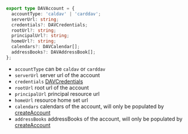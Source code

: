 ```ts
export type DAVAccount = {
  accountType: 'caldav' | 'carddav';
  serverUrl: string;
  credentials?: DAVCredentials;
  rootUrl?: string;
  principalUrl?: string;
  homeUrl?: string;
  calendars?: DAVCalendar[];
  addressBooks?: DAVAddressBook[];
};
```

- `accountType` can be `caldav` or `carddav`
- `serverUrl` server url of the account
- `credentials` [DAVCredentials](DAVCredentials.md)
- `rootUrl` root url of the account
- `principalUrl` principal resource url
- `homeUrl` resource home set url
- `calendars` calendars of the account, will only be populated by [createAccount](../webdav/account/createAccount.md)
- `addressBooks` addressBooks of the account, will only be populated by [createAccount](../webdav/account/createAccount.md)
